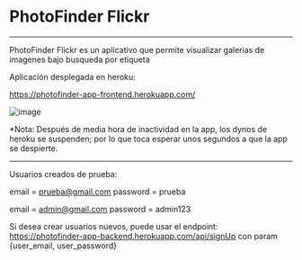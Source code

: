 # PhotoFinder Flickr
***
PhotoFinder Flickr es un aplicativo que permite visualizar galerias de imagenes bajo busqueda por etiqueta


Aplicación desplegada en heroku:

https://photofinder-app-frontend.herokuapp.com/

![image](https://user-images.githubusercontent.com/53543861/138326277-d8433e38-9617-419f-9285-ce77be2436c1.png)

*Nota: Después de media hora de inactividad en la app, los dynos de heroku se suspenden; por lo que toca esperar unos segundos a que la app se despierte.

***

Usuarios creados de prueba: 

email = prueba@gmail.com 
password = prueba

email = admin@gmail.com
password = admin123


Si desea crear usuarios nuevos, puede usar el endpoint: https://photofinder-app-backend.herokuapp.com/api/signUp con param {user_email, user_password}
